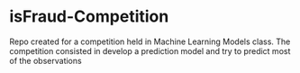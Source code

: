 # isFraud-Competition
Repo created for a competition held in Machine Learning Models class. The competition consisted in develop a prediction model and try to predict most of the observations
